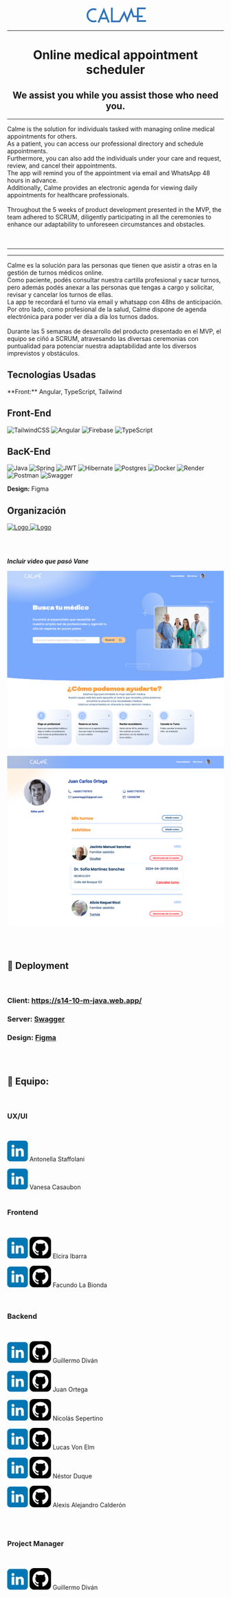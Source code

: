 
  <!-- PROJECT LOGO -->
  <div align='center'>
    <a href="https://s14-10-m-java.web.app" target="_blank">
      <img src="./frontend/src/assets/icons-svg/calme-logo-azul.png" alt="Banner">
    </a>
  </div>
  <hr>
  <h1 align='center'>Online medical appointment scheduler</h1>
    <h2 align='center'><strong>We assist you while you assist those who need you.</strong></h2>
<hr>

Calme is the solution for individuals tasked with managing online medical appointments for others. <br>
As a patient, you can access our professional directory and schedule appointments. <br>
Furthermore, you can also add the individuals under your care and request, review, and cancel their appointments. <br>
The app will remind you of the appointment via email and WhatsApp 48 hours in advance. <br>
Additionally, Calme provides an electronic agenda for viewing daily appointments for healthcare professionals.
 <br> <br>
Throughout the 5 weeks of product development presented in the MVP, the team adhered to SCRUM, diligently participating in all the ceremonies to enhance our adaptability to unforeseen circumstances and obstacles.
 <br> <br> <br>
<hr> <hr>
Calme es la solución para las personas que tienen que asistir a otras en la gestión de turnos médicos online. <br>
Como paciente, podés consultar nuestra cartilla profesional y sacar turnos, pero además podés anexar a las personas que tengas a cargo y solicitar, revisar y cancelar los turnos de ellas. <br> 
La app te recordará el turno via email y whatsapp con 48hs de anticipación. <br>
Por otro lado, como profesional de la salud, Calme dispone de agenda electrónica para poder ver día a día los turnos dados.
<br><br>
Durante las 5 semanas de desarrollo del producto presentado en el MVP, el equipo se ciñó a SCRUM, atravesando las diversas ceremonias con puntualidad para potenciar nuestra adaptabilidad ante los diversos imprevistos y obstáculos.

<section id='tech-stack'>
  <h1> Tecnologias Usadas </h1>
**Front:** Angular, TypeScript, Tailwind
  <h2>Front-End</h2>

![TailwindCSS](https://img.shields.io/badge/tailwindcss-%2338B2AC.svg?style=for-the-badge&logo=tailwind-css&logoColor=white)
![Angular](https://img.shields.io/badge/angular-%23DD0031.svg?style=for-the-badge&logo=angular&logoColor=white)
![Firebase](https://img.shields.io/badge/firebase-a08021?style=for-the-badge&logo=firebase&logoColor=ffcd34)
![TypeScript](https://img.shields.io/badge/typescript-%23007ACC.svg?style=for-the-badge&logo=typescript&logoColor=white)


  <h2>BacK-End</h2>
  
![Java](https://img.shields.io/badge/java-%23ED8B00.svg?style=for-the-badge&logo=openjdk&logoColor=white)
![Spring](https://img.shields.io/badge/spring-%236DB33F.svg?style=for-the-badge&logo=spring&logoColor=white) 
![JWT](https://img.shields.io/badge/JWT-black?style=for-the-badge&logo=JSON%20web%20tokens)
![Hibernate](https://img.shields.io/badge/Hibernate-59666C?style=for-the-badge&logo=Hibernate&logoColor=white)
![Postgres](https://img.shields.io/badge/postgres-%23316192.svg?style=for-the-badge&logo=postgresql&logoColor=white) 
![Docker](https://img.shields.io/badge/docker-%230db7ed.svg?style=for-the-badge&logo=docker&logoColor=white)
![Render](https://img.shields.io/badge/Render-%46E3B7.svg?style=for-the-badge&logo=render&logoColor=white)
![Postman](https://img.shields.io/badge/Postman-FF6C37?style=for-the-badge&logo=postman&logoColor=white)
![Swagger](https://img.shields.io/badge/-Swagger-%23Clojure?style=for-the-badge&logo=swagger&logoColor=white)


**Design:** Figma
  <h2> Organización </h2>
  <a href='https://figma.com/'>
    <img src="https://cdn.jsdelivr.net/gh/devicons/devicon/icons/figma/figma-original.svg" alt="Logo" width="60" height="60">
  </a>
  <a href='https://slack.com/'>
   <img src="https://cdn.jsdelivr.net/gh/devicons/devicon/icons/slack/slack-original.svg" alt="Logo" width="60" height="60">
  </a>

<br><br>

***Incluir video que pasó Vane***

[![App Screenshot](./frontend/src/assets/img/readme-home.png)](https://s14-10-m-java.web.app)

[![App Screenshot](./frontend/src/assets/img/readme-perfil.png)](https://s14-10-m-java.web.app)

<br><br>

## 🔗 Deployment
<br>

### Client: https://s14-10-m-java.web.app/
### Server: [Swagger](https://s14-10-m-java-production.up.railway.app/swagger-ui/index.html#/)
### Design: [Figma](https://figma.com/file/5ZKP1KyKwLW4vfkJbBZolz/Proyecto?type=design&node-id=330-153&mode=design&t=KKqaD6BxMKy2RTEm-0)
<br><br>


## 🙌 Equipo:
<br>

### UX/UI
<br>

[![linkedin](./frontend/src/assets/icons-svg/linkedin-icon.svg)](https://www.linkedin.com/in/anto-staffolani/) Antonella Staffolani

[![linkedin](./frontend/src/assets/icons-svg/linkedin-icon.svg)](https://www.linkedin.com/in/vanesa-casaubon/)
Vanesa Casaubon
<br><br>

### Frontend
<br>

[![linkedin](./frontend/src/assets/icons-svg/linkedin-icon.svg)](https://www.linkedin.com/in/elcicode)
[![github](./frontend/src/assets/icons-svg/github-icon.svg)](https://github.com/elcicode) Elcira Ibarra

[![linkedin](./frontend/src/assets/icons-svg/linkedin-icon.svg)](https://www.linkedin.com/in/facundo-la-bionda-a31866286/)
[![github](./frontend/src/assets/icons-svg/github-icon.svg)](https://github.com/facuu142) Facundo La Bionda

<br>

### Backend
<br>

[![linkedin](./frontend/src/assets/icons-svg/linkedin-icon.svg)](https://www.linkedin.com/in/guillermo-divan/)
[![github](./frontend/src/assets/icons-svg/github-icon.svg)](https://github.com/GuillermoDivan) Guillermo Diván

[![linkedin](./frontend/src/assets/icons-svg/linkedin-icon.svg)](https://www.linkedin.com/in/juan0rtega/)
[![github](./frontend/src/assets/icons-svg/github-icon.svg)](https://github.com/Full-Juan-Ortega) Juan Ortega

[![linkedin](./frontend/src/assets/icons-svg/linkedin-icon.svg)](https://www.linkedin.com/in/nicolassepertino/)
[![github](./frontend/src/assets/icons-svg/github-icon.svg)](https://github.com/NicoSeper89) Nicolás Sepertino

[![linkedin](./frontend/src/assets/icons-svg/linkedin-icon.svg)](https://www.linkedin.com/in/lucasvonelm/)
[![github](./frontend/src/assets/icons-svg/github-icon.svg)](https://github.com/xlucasve) Lucas Von Elm

[![linkedin](./frontend/src/assets/icons-svg/linkedin-icon.svg)](https://www.linkedin.com/in/nestorduqueduque/)
[![github](./frontend/src/assets/icons-svg/github-icon.svg)](https://github.com/nestorduqueduque) Néstor Duque

[![linkedin](./frontend/src/assets/icons-svg/linkedin-icon.svg)](https://www.linkedin.com/in/alejandrodev2019/)
[![github](./frontend/src/assets/icons-svg/github-icon.svg)](https://github.com/calderonic) Alexis Alejandro Calderón

<br><br>

### Project Manager
<br>

[![linkedin](./frontend/src/assets/icons-svg/linkedin-icon.svg)](https://www.linkedin.com/in/guillermo-divan/)
[![github](./frontend/src/assets/icons-svg/github-icon.svg)](https://github.com/GuillermoDivan) Guillermo Diván
<br><br>
